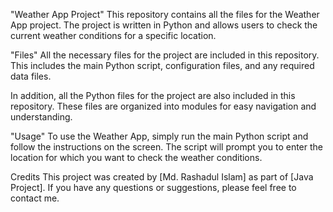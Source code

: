 "Weather App Project"
This repository contains all the files for the Weather App project. The project is written in Python and allows users to check the current weather conditions for a specific location.

"Files"
All the necessary files for the project are included in this repository. This includes the main Python script, configuration files, and any required data files.

In addition, all the Python files for the project are also included in this repository. These files are organized into modules for easy navigation and understanding.

"Usage"
To use the Weather App, simply run the main Python script and follow the instructions on the screen. The script will prompt you to enter the location for which you want to check the weather conditions.

Credits
This project was created by [Md. Rashadul Islam] as part of [Java Project]. If you have any questions or suggestions, please feel free to contact me.
